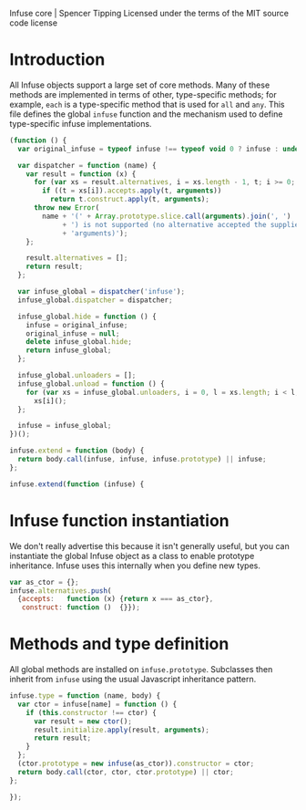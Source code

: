 Infuse core | Spencer Tipping
Licensed under the terms of the MIT source code license

# Introduction

All Infuse objects support a large set of core methods. Many of these methods
are implemented in terms of other, type-specific methods; for example, `each`
is a type-specific method that is used for `all` and `any`. This file defines
the global `infuse` function and the mechanism used to define type-specific
infuse implementations.

```js
(function () {
  var original_infuse = typeof infuse !== typeof void 0 ? infuse : undefined;
```

```js
  var dispatcher = function (name) {
    var result = function (x) {
      for (var xs = result.alternatives, i = xs.length - 1, t; i >= 0; --i)
        if ((t = xs[i]).accepts.apply(t, arguments))
          return t.construct.apply(t, arguments);
      throw new Error(
        name + '(' + Array.prototype.slice.call(arguments).join(', ')
             + ') is not supported (no alternative accepted the supplied '
             + 'arguments)');
    };
```

```js
    result.alternatives = [];
    return result;
  };
```

```js
  var infuse_global = dispatcher('infuse');
  infuse_global.dispatcher = dispatcher;
```

```js
  infuse_global.hide = function () {
    infuse = original_infuse;
    original_infuse = null;
    delete infuse_global.hide;
    return infuse_global;
  };
```

```js
  infuse_global.unloaders = [];
  infuse_global.unload = function () {
    for (var xs = infuse_global.unloaders, i = 0, l = xs.length; i < l; ++i)
      xs[i]();
  };
```

```js
  infuse = infuse_global;
})();
```

```js
infuse.extend = function (body) {
  return body.call(infuse, infuse, infuse.prototype) || infuse;
};
```

```js
infuse.extend(function (infuse) {
```

# Infuse function instantiation

We don't really advertise this because it isn't generally useful, but you can
instantiate the global Infuse object as a class to enable prototype
inheritance. Infuse uses this internally when you define new types.

```js
var as_ctor = {};
infuse.alternatives.push(
  {accepts:   function (x) {return x === as_ctor},
   construct: function ()  {}});
```

# Methods and type definition

All global methods are installed on `infuse.prototype`. Subclasses then inherit
from `infuse` using the usual Javascript inheritance pattern.

```js
infuse.type = function (name, body) {
  var ctor = infuse[name] = function () {
    if (this.constructor !== ctor) {
      var result = new ctor();
      result.initialize.apply(result, arguments);
      return result;
    }
  };
  (ctor.prototype = new infuse(as_ctor)).constructor = ctor;
  return body.call(ctor, ctor, ctor.prototype) || ctor;
};
```

```js
});

```
